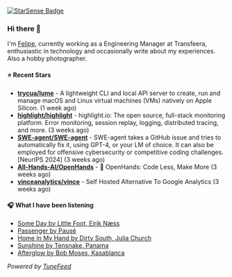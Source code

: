 <a href="https://starsense.app/developer-types" target="_blank"><img src="https://starsense.app/api/badge/?user=valtlfelipe" alt="StarSense Badge"></a>

### Hi there 👋

I'm [Felipe](https://felipevm.com), currently working as a Engineering Manager at Transfeera, enthusiastic in technology and occasionally write about my experiences. Also a hobby photographer.

#### ⭐ Recent Stars
- **[trycua/lume](https://github.com/trycua/lume)** - A lightweight CLI and local API server to create, run and manage macOS and Linux virtual machines (VMs) natively on Apple Silicon. (1 week ago)
- **[highlight/highlight](https://github.com/highlight/highlight)** - highlight.io: The open source, full-stack monitoring platform. Error monitoring, session replay, logging, distributed tracing, and more. (3 weeks ago)
- **[SWE-agent/SWE-agent](https://github.com/SWE-agent/SWE-agent)** - SWE-agent takes a GitHub issue and tries to automatically fix it, using GPT-4, or your LM of choice. It can also be employed for offensive cybersecurity or competitive coding challenges. [NeurIPS 2024]  (3 weeks ago)
- **[All-Hands-AI/OpenHands](https://github.com/All-Hands-AI/OpenHands)** - 🙌 OpenHands: Code Less, Make More (3 weeks ago)
- **[vinceanalytics/vince](https://github.com/vinceanalytics/vince)** - Self Hosted Alternative To Google Analytics (3 weeks ago)

#### 🎧 What I have been listening
- [Some Day by Little Foot, Eirik Næss](https://open.spotify.com/track/34nlk7m7RQECcCxZEZcvTm)
- [Passenger by Pausé](https://open.spotify.com/track/08ScAb6KMrEtvSxpQTz9yK)
- [Home In My Hand by Dirty South, Julia Church](https://open.spotify.com/track/3TAZUZfPkUWwf2ncERajnO)
- [Sunshine by Tensnake, Panama](https://open.spotify.com/track/0vZSG4Sbbv2xSeHqXEHBsk)
- [Afterglow by Bob Moses, Kasablanca](https://open.spotify.com/track/1Aic3Xbzma3Nb0sSwqGCdf)

_Powered by [TuneFeed](https://tunefeed.app?ref=github.com)_


